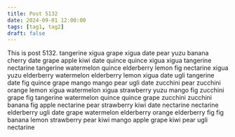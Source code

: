 ```yaml
---
title: Post 5132
date: 2024-09-01 12:00:00
tags: [tag1, tag2]
draft: false
---
```

This is post 5132.
tangerine
xigua
grape
xigua
date
pear
yuzu
banana
cherry
date
grape
apple
kiwi
date
quince
quince
xigua
xigua
tangerine
nectarine
tangerine
watermelon
quince
elderberry
lemon
fig
nectarine
xigua
yuzu
elderberry
watermelon
elderberry
lemon
xigua
date
ugli
tangerine
date
fig
quince
grape
mango
mango
pear
ugli
date
zucchini
pear
zucchini
orange
lemon
xigua
watermelon
xigua
strawberry
yuzu
mango
fig
zucchini
grape
fig
tangerine
watermelon
quince
quince
grape
zucchini
zucchini
banana
fig
apple
nectarine
pear
strawberry
kiwi
date
nectarine
nectarine
elderberry
ugli
date
grape
watermelon
elderberry
orange
elderberry
fig
fig
banana
lemon
strawberry
pear
kiwi
mango
apple
grape
kiwi
pear
ugli
nectarine
